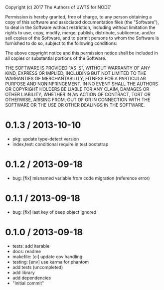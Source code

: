 Copyright (c) 2017 The Authors of 'JWTS for NODE'

Permission is hereby granted, free of charge, to any person obtaining a copy of
this software and associated documentation files (the "Software"), to deal in
the Software without restriction, including without limitation the rights to
use, copy, modify, merge, publish, distribute, sublicense, and/or sell copies of
the Software, and to permit persons to whom the Software is furnished to do so,
subject to the following conditions:

The above copyright notice and this permission notice shall be included in all
copies or substantial portions of the Software.

THE SOFTWARE IS PROVIDED "AS IS", WITHOUT WARRANTY OF ANY KIND, EXPRESS OR
IMPLIED, INCLUDING BUT NOT LIMITED TO THE WARRANTIES OF MERCHANTABILITY, FITNESS
FOR A PARTICULAR PURPOSE AND NONINFRINGEMENT. IN NO EVENT SHALL THE AUTHORS OR
COPYRIGHT HOLDERS BE LIABLE FOR ANY CLAIM, DAMAGES OR OTHER LIABILITY, WHETHER
IN AN ACTION OF CONTRACT, TORT OR OTHERWISE, ARISING FROM, OUT OF OR IN
CONNECTION WITH THE SOFTWARE OR THE USE OR OTHER DEALINGS IN THE SOFTWARE.

0.1.3 / 2013-10-10 
==================

 * pkg: update type-detect version
 * index,test: conditional require in test bootstrap

0.1.2 / 2013-09-18 
==================

 * bug: [fix] misnamed variable from code migration (reference error)

0.1.1 / 2013-09-18 
==================

 * bug: [fix] last key of deep object ignored

0.1.0 / 2013-09-18 
==================

 * tests: add iterable
 * docs: readme
 * makefile: [ci] update cov handling
 * testing: [env] use karma for phantom
 * add tests (uncompleted)
 * add library
 * add dependencies
 * "Initial commit"
